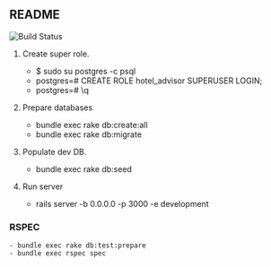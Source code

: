 ## README


![Build Status](https://travis-ci.org/danhaywood/java-testsupport.png?branch=master)




1. Create super role.

    - $ sudo su postgres -c psql
    - postgres=# CREATE ROLE hotel_advisor SUPERUSER LOGIN;
    - postgres=# \q

2. Prepare databases

    - bundle exec rake db:create:all
    - bundle exec rake db:migrate

3. Populate dev DB.

    - bundle exec rake db:seed

4. Run server

    - rails server -b 0.0.0.0 -p 3000 -e development
### RSPEC

    - bundle exec rake db:test:prepare
    - bundle exec rspec spec